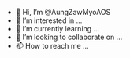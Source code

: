 - 👋 Hi, I’m @AungZawMyoAOS
- 👀 I’m interested in ...
- 🌱 I’m currently learning ...
- 💞️ I’m looking to collaborate on ...
- 📫 How to reach me ...

<!---
AungZawMyoAOS/AungZawMyoAOS is a ✨ special ✨ repository because its `README.md` (this file) appears on your GitHub profile.
You can click the Preview link to take a look at your changes.
--->
